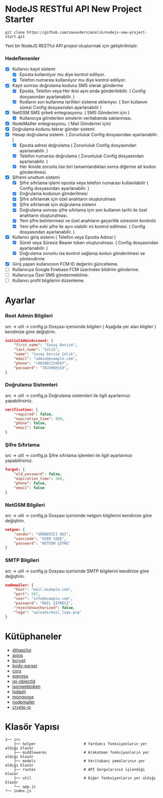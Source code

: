 # NodeJS RESTful API New Project Starter

    git clone https://github.com/savasdersimcelik/nodejs-new-project-start.git

Yeni bir NodeJS RESTful API projesi oluşturmak için geliştirilmiştir.


### Hedeflenenler
- [x] Kullanıcı kayıt sistemi
    - [x] Eposta kullanılıyor mu diye kontrol ediliyor.
    - [x] Telefon numarası kullanılıyor mu diye kontrol ediliyor.
- [x] Kayıt sonrası doğrulama kodunu SMS olarak gönderme
    - [x] Eposta, Telefon veya Her ikisi aynı anda gönderilebilir. ( Config dosyasından ayarlanabilir. )
    - [x] Kodların son kullanma tarihleri sisteme ekleniyor.    ( Son kullanım süresi Config dosyasından ayarlanabilir )
- [x] NetGSM SMS şirketi entegrasyonu. ( SMS Gönderimi için ) 
    - [x] Kullanıcıya gönderilen smslerin veritabanda saklanması.
- [x] NodeMailler entegrasyonu. ( Mail Gönderimi için)
- [x] Doğrulama kodunu tekrar gönder sistemi
- [x] Hesap doğrulama sistemi.  ( Zorunluluk Config dosyasından ayarlanabilir. )
    - [x] Eposta adresi doğrulama  ( Zorunluluk Config dosyasından ayarlanabilir. )
    - [x] Telefon numarası doğrulama  ( Zorunluluk Config dosyasından ayarlanabilir. )
    - [x] Her ikiside zorunlu ilse biri tamamlandıktan sonra diğerine ait kodun gönderilmesi.
- [x] Şifremi unuttum sistemi
    - [x] Şifre sıfırlama işlemi eposta veya telefon numarası kullanılabilir ( Config dosyasından ayarlanabilir. )
    - [x] Doğrulama kodunun gönderilmesi
    - [x] Şifre sıfırlamak için özel anahtarın oluşturulması
    - [x] Şifre sıfırlamak için doğrulama sistemi
    - [x] Doğrulama sonrası şifre sıfırlama için son kullanım tarihi ile özel anahtarın oluşturulması.
    - [x] Yeni şifre belirlenmesi ve özel anahtarın geçerlilik süresinin kontrolü
    - [x] Yeni şifre eski şifre ile aynı olabilir mi kontrol edilmesi. ( Config dosyasından ayarlanabilir. )
- [x] Kullanıcı giriş sistemi ( Telefon veya Eposta Adresi )
    - [x] Süreli veya Süresiz Bearer token oluşturulması. ( Config dosyasından ayarlanabilir. )
    - [x] Doğrulama zorunlu ise kontrol sağlanıp kodun gönderilmesi ve yönlendirme
- [x] Giriş yapan kullanıcının FCM ID değerini güncelleme.
- [ ] Kullanıcıya Google Firebase FCM üzerinden bildirim gönderme.
- [ ] Kullanıcıya Özel SMS göndermebilme.
- [ ] Kullanıcı profil bilgilerini düzenleme.

# Ayarlar

### Root Admin Bilgileri
src -> util -> config.js Dosyası içerisinde bilgileri ( Aşağıda yer alan bilgiler ) kendinize göre değiştirin.
```json
initialAdminAccount: {
    "first_name": "Savaş Dersim",
    "last_name": "Çelik",
    "name": "Savaş Dersim Çelik",
    "email": "admin@example.com",
    "phone": "+905001234567",
    "password": "7BJXH6HjE8",
}
```

### Doğrulama Sistemleri
src -> util -> config.js Doğrulama sistemileri ile ilgili ayarlarınızı yapabilirsiniz.
```json
verification: {
    "required": false,
    "expiration_time": 900,
    "phone": false,
    "email": false
}
```
### Şifre Sıfırlama
src -> util -> config.js Şifre sıfırlama işlemleri ile ilgili ayarlarınızı yapabilirsiniz.
```json
forgot: {
    "old_password": false,
    "expiration_time": 300,
    "phone": false,
    "email": false
}
```

### NetGSM Bilgileri
src -> util -> config.js Dosyası içerisinde netgsm bilgilerini kendinize göre değiştirin.
```json
netgsm: {
    "sender": "GÖNDERİCİ ADI",
    "usercode": "USER CODE",
    "password": "NETGSM ŞİFRE"
}
```

### SMTP Bilgileri
src -> util -> config.js Dosyası içerisinde SMTP bilgilerini kendinize göre değiştirin.
```json
nodemailer: {
    "host": "mail.example.com",
    "port": 587,
    "user": "info@example.com",
    "password": "MAİL ŞİFRESİ",
    "rejectUnauthorized": false,      
    "logo": "uploads/mail_logo.png"
}
```

# Kütüphaneler
- [@hapi/joi](https://www.npmjs.com/package/@hapi/joi)
- [axios](https://www.npmjs.com/package/axios)
- [bcrypt](https://www.npmjs.com/package/bcrypt)
- [body-parser](https://www.npmjs.com/package/body-parser)
- [cors](https://www.npmjs.com/package/cors)
- [express](https://www.npmjs.com/package/express)
- [joi-objectid](https://www.npmjs.com/package/joi-objectid)
- [jsonwebtoken](https://www.npmjs.com/package/jsonwebtoken)
- [lodash](https://www.npmjs.com/package/lodash)
- [mongoose](https://www.npmjs.com/package/mongoose)
- [nodemailer](https://www.npmjs.com/package/nodemailer)
- [crypto-js](https://www.npmjs.com/package/crypto-js)

# Klasör Yapısı

    ├── src
        ├── helper                      # Yardımcı fonksiyonların yer aldığı klasör
        ├── middlewares                 # Arakatman fonksiyonların yer aldığı klasör
        ├── models                      # Veritabanı şemalarının yer aldığı klasör
        ├── routes                      # API Sorgularının işlendiği klasör
        ├── util                        # Diğer fonksiyonların yer aldığı klasör
        └── app.js
    └── index.js
